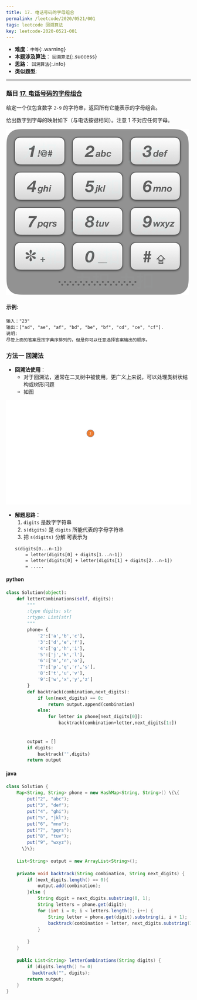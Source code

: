 ```yaml
---
title: 17. 电话号码的字母组合
permalink: /leetcode/2020/0521/001
tags: leetcode 回溯算法
key: leetcode-2020-0521-001
---
```

- __难度__：`中等`{:.warning}
- __本题涉及算法__： `回溯算法`{:.success}
- __思路__：   `回溯算法`{:.info}
- __类似题型__:

---
### 题目 [17. 电话号码的字母组合](https://leetcode-cn.com/problems/letter-combinations-of-a-phone-number/)
给定一个仅包含数字 `2-9` 的字符串，返回所有它能表示的字母组合。

给出数字到字母的映射如下（与电话按键相同）。注意 1 不对应任何字母。

![pic](/assets/images/leetcode/0521/17_telephone_keypad.png)

#### 示例:
```
输入："23"
输出：["ad", "ae", "af", "bd", "be", "bf", "cd", "ce", "cf"].
说明:
尽管上面的答案是按字典序排列的，但是你可以任意选择答案输出的顺序。
```


### 方法一 回溯法
- __回溯法使用__：
    - 对于回溯法，通常在二叉树中被使用，更广义上来说，可以处理类树状结构或树形问题
    - 如图

![17. 电话号码的字母组合.gif](/assets/images/leetcode/0521/17phone.gif)

- __解题思路__：
    1. `digits` 是数字字符串
    2. `s(digits)` 是 `digits` 所能代表的字母字符串
    3. 把 `s(digits)` 分解 可表示为
    ```
    s(digits[0...n-1])
        = letter(digits[0] + digits[1...n-1])
        = letter(digits[0] + letter(digits[1] + digits[2...n-1])
        = .....
    ```

#### python
```python
class Solution(object):
    def letterCombinations(self, digits):
        """
        :type digits: str
        :rtype: List[str]
        """
        phone= {
            '2':['a','b','c'],
            '3':['d','e','f'],
            '4':['g','h','i'],
            '5':['j','k','l'],
            '6':['m','n','o'],
            '7':['p','q','r','s'],
            '8':['t','u','v'],
            '9':['w','x','y','z']
        }
        def backtrack(combination,next_digits):
            if len(next_digits) == 0:
                return output.append(combination)
            else:
                for letter in phone[next_digits[0]]:
                    backtrack(combination+letter,next_digits[1:])


        output = []
        if digits:
            backtrack('',digits)
        return output
```

#### java
```java
class Solution {
    Map<String, String> phone = new HashMap<String, String>() \{\{
        put("2", "abc");
        put("3", "def");
        put("4", "ghi");
        put("5", "jkl");
        put("6", "mno");
        put("7", "pqrs");
        put("8", "tuv");
        put("9", "wxyz");
      \}\};

    List<String> output = new ArrayList<String>();

    private void backtrack(String combination, String next_digits) {
        if (next_digits.length() == 0){
            output.add(combination);
        }else {
            String digit = next_digits.substring(0, 1);
            String letters = phone.get(digit);
            for (int i = 0; i < letters.length(); i++) {
                String letter = phone.get(digit).substring(i, i + 1);
                backtrack(combination + letter, next_digits.substring(1));
            }

        }
    }

    public List<String> letterCombinations(String digits) {
        if (digits.length() != 0)
          backtrack("", digits);
        return output;
    }
}
```
